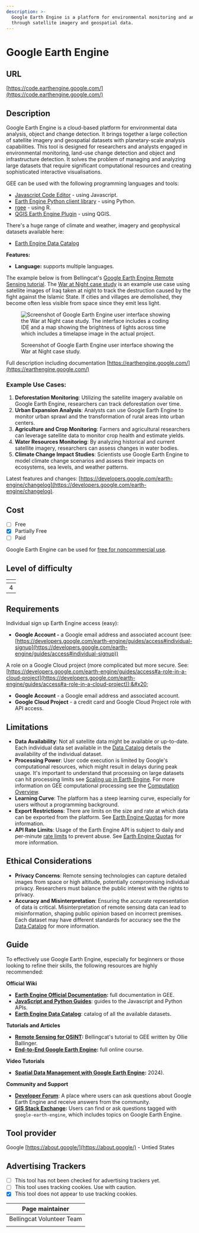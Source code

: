 ```yaml
---
description: >-
  Google Earth Engine is a platform for environmental monitoring and analysis
  through satellite imagery and geospatial data.
---
```


# Google Earth Engine

## URL

[https://code.earthengine.google.com/](https://code.earthengine.google.com/)

## Description

Google Earth Engine is a cloud-based platform for environmental data analysis, object and change detection. It brings together a large collection of satellite imagery and geospatial datasets with planetary-scale analysis capabilities. This tool is designed for researchers and analysts engaged in environmental monitoring, land-use change detection and object and infrastructure detection. It solves the problem of managing and analyzing large datasets that require significant computational resources and creating sophisticated interactive visualisations.

GEE can be used with the following programming languages and tools:&#x20;

* [Javascript Code Editor](https://code.earthengine.google.com/) - using Javascript.
* [Earth Engine Python client library](https://developers.google.com/earth-engine/guides/python\_install) - using Python.
* [rgee](https://github.com/r-spatial/rgee) - using R.
* [QGIS Earth Engine Plugin](https://gee-community.github.io/qgis-earthengine-plugin/) - using QGIS.

There's a huge range of climate and weather, imagery and geophysical datasets available here:  &#x20;

* [Earth Engine Data Catalog](https://developers.google.com/earth-engine/datasets)

**Features:**

* **Language:** supports multiple languages.

The example below is from Bellingcat's [Google Earth Engine Remote Sensing tutorial](https://bellingcat.github.io/RS4OSINT/). The [War at Night case study](https://bellingcat.github.io/RS4OSINT/C1\_Lights.html) is an example use case using satellite images of Iraq taken at night to track the destruction caused by the fight against the Islamic State. If cities and villages are demolished, they become often less visible from space since they emit less light.

<figure><img src=".gitbook/assets/Screenshot 2024-06-20 at 1.18.03 PM.png" alt="Screenshot of Google Earth Engine user interface showing the War at Night case study. The interface includes a coding IDE and a map showing the brightness of lights across time which includes a timelapse image in the actual project. "><figcaption><p>Screenshot of Google Earth Engine user interface showing the War at Night case study.</p></figcaption></figure>

Full description including documentation [https://earthengine.google.com/](https://earthengine.google.com/)

### Example Use Cases:

1. **Deforestation Monitoring**: Utilizing the satellite imagery available on Google Earth Engine, researchers can track deforestation over time.&#x20;
2. **Urban Expansion Analysis**: Analysts can use Google Earth Engine to monitor urban sprawl and the transformation of rural areas into urban centers.
3. **Agriculture and Crop Monitoring**: Farmers and agricultural researchers can leverage satellite data to monitor crop health and estimate yields.
4. **Water Resources Monitoring**: By analyzing historical and current satellite imagery, researchers can assess changes in water bodies.
5. **Climate Change Impact Studies**: Scientists use Google Earth Engine to model climate change scenarios and assess their impacts on ecosystems, sea levels, and weather patterns.&#x20;

Latest features and changes: [https://developers.google.com/earth-engine/changelog](https://developers.google.com/earth-engine/changelog).

## Cost

* [ ] Free
* [x] Partially Free
* [ ] Paid

Google Earth Engine can be used for [free for noncommercial use](https://earthengine.google.com/noncommercial/).

## Level of difficulty

<table><thead><tr><th data-type="rating" data-max="5"></th></tr></thead><tbody><tr><td>4</td></tr></tbody></table>

## Requirements

Individual sign up Earth Engine access (easy):

* **Google Account -** a Google email address and associated account (see: [https://developers.google.com/earth-engine/guides/access#individual-signup](https://developers.google.com/earth-engine/guides/access#individual-signup))

A role on a Google Cloud project (more complicated but more secure. See: [https://developers.google.com/earth-engine/guides/access#a-role-in-a-cloud-project](https://developers.google.com/earth-engine/guides/access#a-role-in-a-cloud-project)):&#x20;

* **Google Account** - a Google email address and associated account.
* **Google Cloud Project** - a credit card and Google Cloud Project role with API access.&#x20;

## Limitations

* **Data Availability**: Not all satellite data might be available or up-to-date. Each individual data set available in the [Data Catalog](https://developers.google.com/earth-engine/datasets/catalog) details the availability of the individual dataset.
* **Processing Power**: User code execution is limited by Google's computational resources, which might result in delays during peak usage. It's important to understand that processing on large datasets can hit processing limits see [Scaling up in Earth Engine](https://link.springer.com/chapter/10.1007/978-3-031-26588-4\_29). For more information on GEE computational processing see the [Computation Overview](https://developers.google.com/earth-engine/guides/computation\_overview).
* **Learning Curve**: The platform has a steep learning curve, especially for users without a programming background.
* **Export Restrictions**: There are limits on the size and rate at which data can be exported from the platform. See [Earth Engine Quotas](https://developers.google.com/earth-engine/guides/usage) for more information.
* **API Rate Limits**: Usage of the Earth Engine API is subject to daily and per-minute [rate limits](https://developers.google.com/earth-engine/guides/usage) to prevent abuse. See [Earth Engine Quotas](https://developers.google.com/earth-engine/guides/usage) for more information.

## Ethical Considerations

* **Privacy Concerns**: Remote sensing technologies can capture detailed images from space or high altitude, potentially compromising individual privacy. Researchers must balance the public interest with the rights to privacy.
* **Accuracy and Misinterpretation**: Ensuring the accurate representation of data is critical. Misinterpretation of remote sensing data can lead to misinformation, shaping public opinion based on incorrect premises. Each dataset may have different standards for accuracy see the the [Data Catalog](https://developers.google.com/earth-engine/datasets/catalog) for more information.&#x20;

## Guide

To effectively use Google Earth Engine, especially for beginners or those looking to refine their skills, the following resources are highly recommended:

**Official Wiki**&#x20;

* [**Earth Engine Official Documentation**](https://developers.google.com/earth-engine)**:** full documentation in GEE.&#x20;
* [**JavaScript and Python Guides**](https://developers.google.com/earth-engine/guides): guides to the Javascript and Python APIs.
* [**Earth Engine Data Catalog**](https://developers.google.com/earth-engine/datasets): catalog of all the available datasets.

**Tutorials and Articles**

* [**Remote Sensing for OSINT**](https://bellingcat.github.io/RS4OSINT)**:** Bellingcat's tutorial to GEE written by Ollie Ballinger.
* [**End-to-End Google Earth Engine**](https://courses.spatialthoughts.com/end-to-end-gee.html)**:**  full online course.

**Video Tutorials**

* [**Spatial Data Management with Google Earth Engine**](https://www.youtube.com/playlist?list=PLAxJ4-o7ZoPdz9LHIJIxHlZe3t-MRCn61)**:**  2024).

**Community and Support**

* [**Developer Forum**](https://groups.google.com/g/google-earth-engine-developers): A place where users can ask questions about Google Earth Engine and receive answers from the community.
* [**GIS Stack Exchange**](https://gis.stackexchange.com/questions/tagged/google-earth-engine)**:** Users can find or ask questions tagged with `google-earth-engine`, which includes topics on Google Earth Engine.

## Tool provider

Google [https://about.google/](https://about.google/) - Untied States

## Advertising Trackers

* [ ] This tool has not been checked for advertising trackers yet.
* [ ] This tool uses tracking cookies. Use with caution.
* [x] This tool does not appear to use tracking cookies.

| Page maintainer           |
| ------------------------- |
| Bellingcat Volunteer Team |
|                           |
